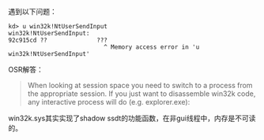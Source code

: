 遇到以下问题：

```shell
kd> u win32k!NtUserSendInput
win32k!NtUserSendInput:
92c915cd ??              ???
                           ^ Memory access error in 'u win32k!NtUserSendInput'
```


OSR解答：

> When looking at session space you need to switch to a process from
the appropriate session. If you just want to disassemble win32k code,
any interactive process will do (e.g. explorer.exe):


win32k.sys其实实现了shadow ssdt的功能函数，在非gui线程中，内存是不可读的。

